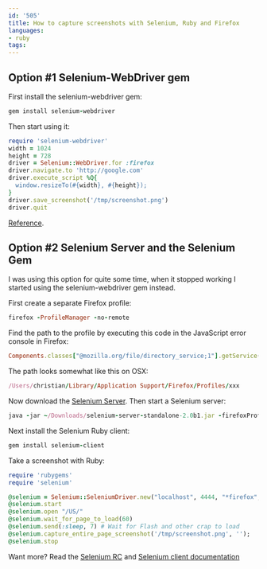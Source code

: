 ```yaml
---
id: '505'
title: How to capture screenshots with Selenium, Ruby and Firefox
languages:
- ruby
tags:
---
```

Option \#1 Selenium-WebDriver gem
---------------------------------

First install the selenium-webdriver gem:


```ruby
gem install selenium-webdriver
```
    

Then start using it:


```ruby
require 'selenium-webdriver'
width = 1024
height = 728
driver = Selenium::WebDriver.for :firefox
driver.navigate.to 'http://google.com'
driver.execute_script %Q{
  window.resizeTo(#{width}, #{height});
}
driver.save_screenshot('/tmp/screenshot.png')
driver.quit
```
    

[Reference](http://rubydoc.info/gems/selenium-webdriver/0.2.2/frames).

Option \#2 Selenium Server and the Selenium Gem
-----------------------------------------------

I was using this option for quite some time, when it stopped working I started using the selenium-webdriver gem instead.

First create a separate Firefox profile:


```ruby
firefox -ProfileManager -no-remote
```
    

Find the path to the profile by executing this code in the JavaScript error console in Firefox:


```ruby
Components.classes["@mozilla.org/file/directory_service;1"].getService( Components.interfaces.nsIProperties).get("ProfD", Components.interfaces.nsIFile).path
```
    

The path looks somewhat like this on OSX:


```ruby
/Users/christian/Library/Application Support/Firefox/Profiles/xxx
```
    

Now download the [Selenium Server](http://seleniumhq.org/download/). Then start a Selenium server:


```ruby
java -jar ~/Downloads/selenium-server-standalone-2.0b1.jar -firefoxProfileTemplate "/Users/christian/Library/Application Support/Firefox/Profiles/9eb0mn2d.screenshots/" -singleWindow
```
    

Next install the Selenium Ruby client:


```ruby
gem install selenium-client
```
    

Take a screenshot with Ruby:


```ruby
require 'rubygems'
require 'selenium'

@selenium = Selenium::SeleniumDriver.new("localhost", 4444, "*firefox", "http://www.cnn.com", 10000);
@selenium.start
@selenium.open "/US/"
@selenium.wait_for_page_to_load(60)
@selenium.send(:sleep, 7) # Wait for Flash and other crap to load
@selenium.capture_entire_page_screenshot('/tmp/screenshot.png', '');
@selenium.stop
```
    

Want more? Read the [Selenium RC](http://release.seleniumhq.org/selenium-remote-control/0.9.0/doc/ruby/) and [Selenium client documentation](http://selenium-client.rubyforge.org/classes/Selenium/Client/GeneratedDriver.html)

